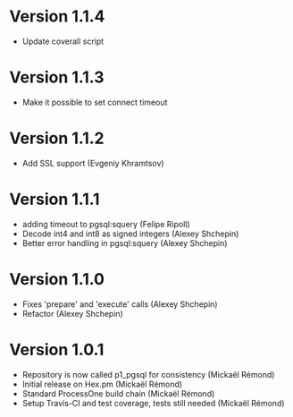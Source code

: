 # Version 1.1.4

* Update coverall script

# Version 1.1.3

* Make it possible to set connect timeout

# Version 1.1.2

* Add SSL support (Evgeniy Khramtsov)

# Version 1.1.1

* adding timeout to pgsql:squery (Felipe Ripoll)
* Decode int4 and int8 as signed integers (Alexey Shchepin)
* Better error handling in pgsql:squery (Alexey Shchepin)

# Version 1.1.0

* Fixes 'prepare' and 'execute' calls (Alexey Shchepin)
* Refactor (Alexey Shchepin)

# Version 1.0.1

* Repository is now called p1_pgsql for consistency (Mickaël Rémond)
* Initial release on Hex.pm (Mickaël Rémond)
* Standard ProcessOne build chain (Mickaël Rémond)
* Setup Travis-CI and test coverage, tests still needed (Mickaël Rémond)
